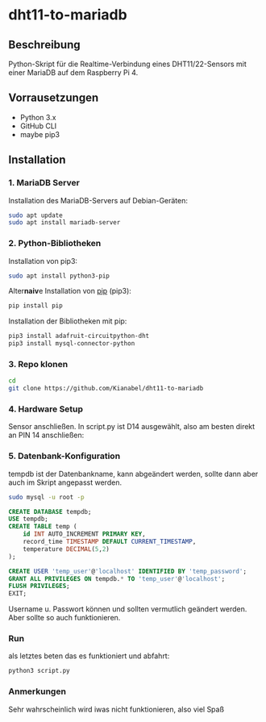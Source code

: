 # dht11-to-mariadb

## Beschreibung

Python-Skript für die Realtime-Verbindung eines DHT11/22-Sensors mit einer MariaDB auf dem Raspberry Pi 4.

## Vorrausetzungen

- Python 3.x
- GitHub CLI
- maybe pip3

## Installation

### 1. MariaDB Server

Installation des MariaDB-Servers auf Debian-Geräten:

```bash
sudo apt update
sudo apt install mariadb-server
```

### 2. Python-Bibliotheken

Installation von pip3:

```bash
sudo apt install python3-pip
```

Alter**naiv**e Installation von [pip](https://pypi.org/project/pip/) (pip3):

```bash
pip install pip
```

Installation der Bibliotheken mit pip:

```bash
pip3 install adafruit-circuitpython-dht
pip3 install mysql-connector-python
```

### 3. Repo klonen

```bash
cd
git clone https://github.com/Kianabel/dht11-to-mariadb
```

### 4. Hardware Setup

Sensor anschließen. In script.py ist D14 ausgewählt, also am besten direkt an PIN 14 anschließen:

### 5. Datenbank-Konfiguration

tempdb ist der Datenbankname, kann abgeändert werden, sollte dann aber auch im Skript angepasst werden.

```bash
sudo mysql -u root -p
```

```sql
CREATE DATABASE tempdb;
USE tempdb;
CREATE TABLE temp (
    id INT AUTO_INCREMENT PRIMARY KEY,
    record_time TIMESTAMP DEFAULT CURRENT_TIMESTAMP,
    temperature DECIMAL(5,2)
);
```

```sql
CREATE USER 'temp_user'@'localhost' IDENTIFIED BY 'temp_password';
GRANT ALL PRIVILEGES ON tempdb.* TO 'temp_user'@'localhost';
FLUSH PRIVILEGES;
EXIT;
```

Username u. Passwort können und sollten vermutlich geändert werden. Aber sollte so auch funktionieren.

### Run

als letztes beten das es funktioniert und abfahrt:

```bash
python3 script.py
```

### Anmerkungen

Sehr wahrscheinlich wird iwas nicht funktionieren, also viel Spaß
